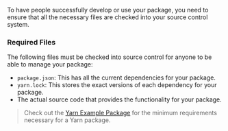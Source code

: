 
To have people successfully develop or use your package, you need to ensure that all the necessary files are checked into your source control system.

### Required Files <a class="toc" id="toc-required-files" href="#toc-required-files"></a>

The following files must be checked into source control for anyone to be able to manage your package:

- `package.json`: This has all the current dependencies for your package.
- `yarn.lock`: This stores the exact versions of each dependency for your package.
- The actual source code that provides the functionality for your package.

> Check out the [Yarn Example Package](https://github.com/yarnpkg/example-yarn-package) for the minimum requirements necessary for a Yarn package.